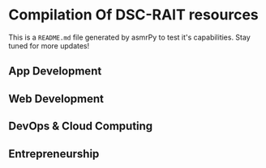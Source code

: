 



# Compilation Of DSC-RAIT resources


This is a ``README.md`` file generated by asmrPy to test it's capabilities. Stay tuned for more updates!
## App Development

## Web Development

## DevOps & Cloud Computing

## Entrepreneurship
